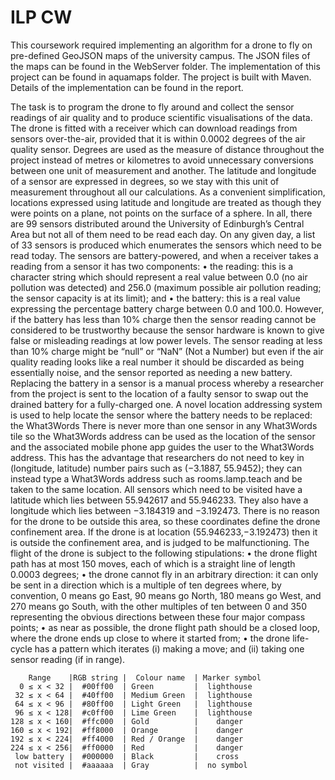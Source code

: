 # ILP CW

This coursework required implementing an algorithm for a drone to fly on pre-defined GeoJSON maps of the university campus. The JSON files of the maps can be found in the WebServer folder. The implementation of this project can be found in aquamaps folder. The project is built with Maven. 
Details of the implementation can be found in the report.

The task is to program the drone to fly around and collect the sensor readings of air quality and to produce
scientific visualisations of the data.
The drone is fitted with a receiver which can download readings from sensors over-the-air, provided that it
is within 0.0002 degrees of the air quality sensor. Degrees are used as the measure of distance throughout the
project instead of metres or kilometres to avoid unnecessary conversions between one unit of measurement
and another. The latitude and longitude of a sensor are expressed in degrees, so we stay with this unit of
measurement throughout all our calculations. As a convenient simplification, locations expressed using
latitude and longitude are treated as though they were points on a plane, not points on the surface of a
sphere.
In all, there are 99 sensors distributed around the University of Edinburgh’s Central Area but not all of them
need to be read each day. On any given day, a list of 33 sensors is produced which enumerates the sensors
which need to be read today. The sensors are battery-powered, and when a receiver takes a reading from a
sensor it has two components:
• the reading: this is a character string which should represent a real value between 0.0 (no air pollution
was detected) and 256.0 (maximum possible air pollution reading; the sensor capacity is at its limit);
and
• the battery: this is a real value expressing the percentage battery charge between 0.0 and 100.0.
However, if the battery has less than 10% charge then the sensor reading cannot be considered to be trustworthy because the sensor hardware is known to give false or misleading readings at low power levels. The
sensor reading at less than 10% charge might be “null” or “NaN” (Not a Number) but even if the air quality
reading looks like a real number it should be discarded as being essentially noise, and the sensor reported
as needing a new battery.
Replacing the battery in a sensor is a manual process whereby a researcher from the project is sent to the
location of a faulty sensor to swap out the drained battery for a fully-charged one. A novel location addressing system is used to help locate the sensor where the battery needs to be replaced: the What3Words
There is never more than one sensor in any What3Words tile so the What3Words address can be
used as the location of the sensor and the associated mobile phone app guides the user to the What3Words
address. This has the advantage that researchers do not need to key in (longitude, latitude) number pairs
such as (−3.1887, 55.9452); they can instead type a What3Words address such as rooms.lamp.teach and
be taken to the same location.
All sensors which need to be visited have a latitude which lies between 55.942617 and 55.946233. They
also have a longitude which lies between −3.184319 and −3.192473. There is no reason for the drone to
be outside this area, so these coordinates define the drone confinement area. If the drone is at location
(55.946233,−3.192473) then it is outside the confinement area, and is judged to be malfunctioning.
The flight of the drone is subject to the following stipulations:
• the drone flight path has at most 150 moves, each of which is a straight line of length 0.0003 degrees;
• the drone cannot fly in an arbitrary direction: it can only be sent in a direction which is a multiple of ten degrees where, by convention, 0 means go East, 90 means go North, 180 means go West, and 270 means go South, with the other multiples of ten between 0 and 350 representing the obvious directions between these four major compass points;
• as near as possible, the drone flight path should be a closed loop, where the drone ends up close to where it started from;
• the drone life-cycle has a pattern which iterates (i) making a move; and (ii) taking one sensor reading (if in range).

        Range    |RGB string |  Colour name  | Marker symbol
      0 ≤ x < 32 |  #00ff00  | Green         |  lighthouse
     32 ≤ x < 64 |  #40ff00  | Medium Green  |  lighthouse
     64 ≤ x < 96 |  #80ff00  | Light Green   |  lighthouse
     96 ≤ x < 128|  #c0ff00  | Lime Green    |  lighthouse
    128 ≤ x < 160|  #ffc000  | Gold          |    danger
    160 ≤ x < 192|  #ff8000  | Orange        |    danger
    192 ≤ x < 224|  #ff4000  | Red / Orange  |    danger
    224 ≤ x < 256|  #ff0000  | Red           |    danger
     low battery |  #000000  | Black         |    cross
     not visited |  #aaaaaa  | Gray          |  no symbol
